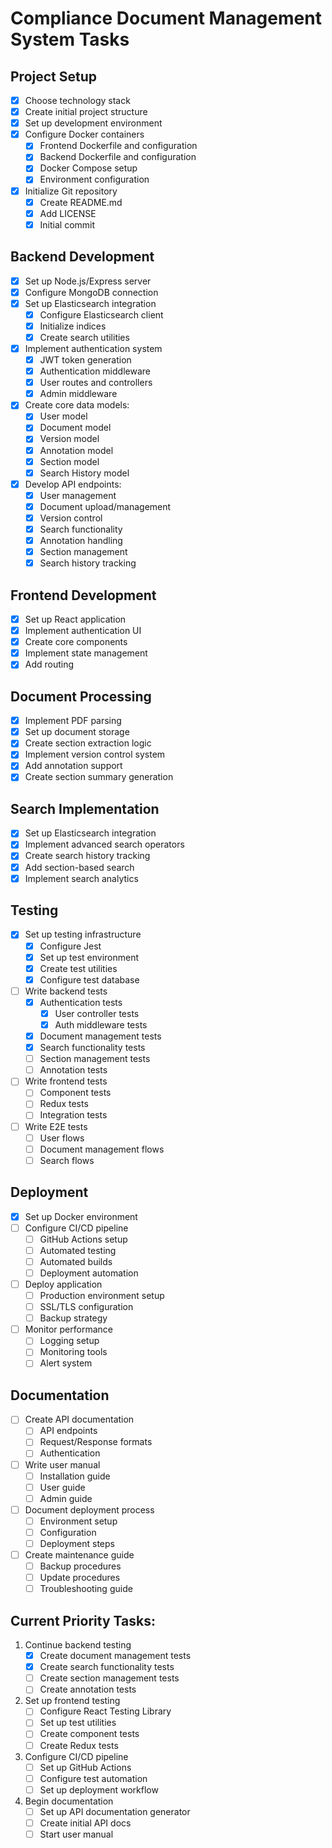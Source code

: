 # Compliance Document Management System Tasks

## Project Setup
- [x] Choose technology stack
- [x] Create initial project structure
- [x] Set up development environment
- [x] Configure Docker containers
  - [x] Frontend Dockerfile and configuration
  - [x] Backend Dockerfile and configuration
  - [x] Docker Compose setup
  - [x] Environment configuration
- [x] Initialize Git repository
  - [x] Create README.md
  - [x] Add LICENSE
  - [x] Initial commit

## Backend Development
- [x] Set up Node.js/Express server
- [x] Configure MongoDB connection
- [x] Set up Elasticsearch integration
  - [x] Configure Elasticsearch client
  - [x] Initialize indices
  - [x] Create search utilities
- [x] Implement authentication system
  - [x] JWT token generation
  - [x] Authentication middleware
  - [x] User routes and controllers
  - [x] Admin middleware
- [x] Create core data models:
  - [x] User model
  - [x] Document model
  - [x] Version model
  - [x] Annotation model
  - [x] Section model
  - [x] Search History model
- [x] Develop API endpoints:
  - [x] User management
  - [x] Document upload/management
  - [x] Version control
  - [x] Search functionality
  - [x] Annotation handling
  - [x] Section management
  - [x] Search history tracking

## Frontend Development
- [x] Set up React application
- [x] Implement authentication UI
- [x] Create core components
- [x] Implement state management
- [x] Add routing

## Document Processing
- [x] Implement PDF parsing
- [x] Set up document storage
- [x] Create section extraction logic
- [x] Implement version control system
- [x] Add annotation support
- [x] Create section summary generation

## Search Implementation
- [x] Set up Elasticsearch integration
- [x] Implement advanced search operators
- [x] Create search history tracking
- [x] Add section-based search
- [x] Implement search analytics

## Testing
- [x] Set up testing infrastructure
  - [x] Configure Jest
  - [x] Set up test environment
  - [x] Create test utilities
  - [x] Configure test database
- [ ] Write backend tests
  - [x] Authentication tests
    - [x] User controller tests
    - [x] Auth middleware tests
  - [x] Document management tests
  - [x] Search functionality tests
  - [ ] Section management tests
  - [ ] Annotation tests
- [ ] Write frontend tests
  - [ ] Component tests
  - [ ] Redux tests
  - [ ] Integration tests
- [ ] Write E2E tests
  - [ ] User flows
  - [ ] Document management flows
  - [ ] Search flows

## Deployment
- [x] Set up Docker environment
- [ ] Configure CI/CD pipeline
  - [ ] GitHub Actions setup
  - [ ] Automated testing
  - [ ] Automated builds
  - [ ] Deployment automation
- [ ] Deploy application
  - [ ] Production environment setup
  - [ ] SSL/TLS configuration
  - [ ] Backup strategy
- [ ] Monitor performance
  - [ ] Logging setup
  - [ ] Monitoring tools
  - [ ] Alert system

## Documentation
- [ ] Create API documentation
  - [ ] API endpoints
  - [ ] Request/Response formats
  - [ ] Authentication
- [ ] Write user manual
  - [ ] Installation guide
  - [ ] User guide
  - [ ] Admin guide
- [ ] Document deployment process
  - [ ] Environment setup
  - [ ] Configuration
  - [ ] Deployment steps
- [ ] Create maintenance guide
  - [ ] Backup procedures
  - [ ] Update procedures
  - [ ] Troubleshooting guide

## Current Priority Tasks:
1. Continue backend testing
   - [x] Create document management tests
   - [x] Create search functionality tests
   - [ ] Create section management tests
   - [ ] Create annotation tests

2. Set up frontend testing
   - [ ] Configure React Testing Library
   - [ ] Set up test utilities
   - [ ] Create component tests
   - [ ] Create Redux tests

3. Configure CI/CD pipeline
   - [ ] Set up GitHub Actions
   - [ ] Configure test automation
   - [ ] Set up deployment workflow

4. Begin documentation
   - [ ] Set up API documentation generator
   - [ ] Create initial API docs
   - [ ] Start user manual
